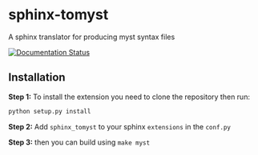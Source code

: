 # sphinx-tomyst
A sphinx translator for producing myst syntax files

[![Documentation Status](https://readthedocs.org/projects/sphinx-tomyst/badge/?version=latest)](https://sphinx-tomyst.readthedocs.io/en/latest/?badge=latest)


## Installation

**Step 1:** To install the extension you need to clone the repository then run:

```bash
python setup.py install
```

**Step 2:** Add `sphinx_tomyst` to your sphinx `extensions` in the `conf.py`

**Step 3:** then you can build using `make myst`
